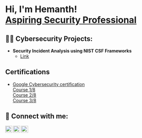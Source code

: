 <h1>Hi, I'm Hemanth! <br/><a href="https://www.linkedin.com/in/hemanthmj/"> Aspiring Security Professional</a></h1>

<h2>👨‍💻 Cybersecurity Projects:</h2>

- <b>Security Incident Analysis using NIST CSF Frameworks</b>
  - [Link](https://github.com/hemanth-mj/incident-analysis-project/)

<h2> Certifications </h2>

- [Google Cybersecurity certification](https://grow.google/intl/ALL_ca/certificates/cybersecurity/)<br/>
  [Course 1/8](https://coursera.org/share/f1c12785f4e8ebe9b792f7dcbec89ac5)<br/>
  [Course 2/8](https://coursera.org/share/30f240a47bd337ef19288c327ba79e44)<br/>
  [Course 3/8](https://coursera.org/share/8bf0c642ce9e31b7ae2e4cb3839d12cd)<br/>



<h2> 🤳 Connect with me:</h2>


[<img align="left" alt="Hemanth Jaganathan | Twitter" width="22px" src="https://cdn.jsdelivr.net/npm/simple-icons@v3/icons/twitter.svg" />][twitter]
[<img align="left" alt="Hemanth Jaganathan | LinkedIn" width="22px" src="https://cdn.jsdelivr.net/npm/simple-icons@v3/icons/linkedin.svg" />][linkedin]
[<img align="left" alt="Hemanth Jaganathan | Instagram" width="22px" src="https://cdn.jsdelivr.net/npm/simple-icons@v3/icons/instagram.svg" />][instagram]

[twitter]: https://twitter.com/imhemanth_26
[instagram]: https://www.instagram.com/imhemanth_26
[linkedin]: https://www.linkedin.com/in/hemanthmj/
